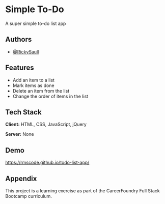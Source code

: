 
# Simple To-Do

A super simple to-do list app


## Authors

- [@RickySaull](https://www.github.com/rmscode)


## Features

- Add an item to a list
- Mark items as done
- Delete an item from the list
- Change the order of items in the list


## Tech Stack

**Client:** HTML, CSS, JavaScript, jQuery

**Server:** None


## Demo

https://rmscode.github.io/todo-list-app/


## Appendix

This project is a learning exercise as part of the CareerFoundry Full Stack Bootcamp curriculum.
